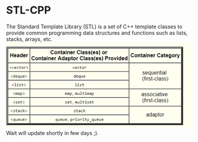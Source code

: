 # STL-CPP
The Standard Template Library (STL) is a set of C++ template classes to provide common programming data structures and functions such as lists, stacks, arrays, etc.
<br>
![alt text](https://github.com/Veenits123/STL-CPP/blob/master/Screenshot%20(312).png?raw=true)
<br> Wait will update shortly in few days ;).
